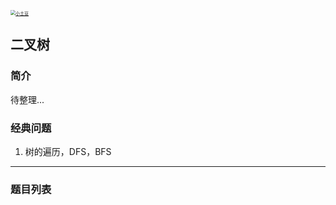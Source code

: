 <p> 
<a href="http://coco66.info:88">
<img src="http://coco66.info:88/leetcode/picture/home.png" alt="小土豆" style="zoom:50%;" /></a>
</p>

## 二叉树

### 简介

待整理...

### 经典问题

1. 树的遍历，DFS，BFS

----

### 题目列表 



